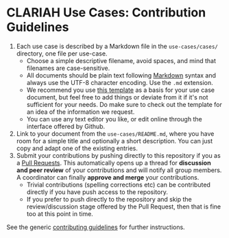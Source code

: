 # CLARIAH Use Cases: Contribution Guidelines

1. Each use case is described by a Markdown file in the ``use-cases/cases/`` directory, one file per use-case.
    - Choose a simple descriptive filename, avoid spaces, and mind that filenames are case-sensitive.
    - All documents should be plain text following [Markdown](https://guides.github.com/features/mastering-markdown/) syntax and always use the UTF-8 character encoding. Use the ``.md`` extension.
    - We recommend you use [this template](TEMPLATE.md) as a basis for your use case document, but feel free to add things or deviate from it if it's not sufficient for your needs. Do make sure to check out the template for an idea of the information we request.
    - You can use any text editor you like, or edit online through the interface offered by Github.
2. Link to your document from the ``use-cases/README.md``, where you have room for a simple title and optionally a short
   description. You can just copy and adapt one of the existing entries.
3. Submit your contributions by pushing directly to this repository if you  as a [Pull Requests](https://docs.github.com/en/desktop/contributing-and-collaborating-using-github-desktop/creating-an-issue-or-pull-request). This automatically opens up a thread for **discussion and peer review** of your contributions and will notify all group members. A coordinator can finally **approve and merge** your contributions.
    - Trivial contributions (spelling corrections etc) can be contributed directly if you have push access to the
      repository.
    - If you prefer to push directly to the repository and skip the review/discussion stage offered by the Pull Request, then that is fine too at
      this point in time.

See the generic [contributing guidelines](../CONTRIBUTING.md) for further instructions.


